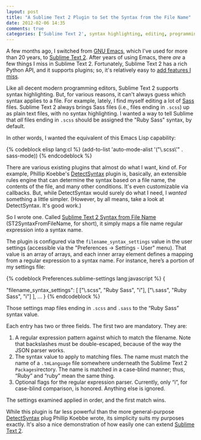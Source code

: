 ```yaml
---
layout: post
title: "A Sublime Text 2 Plugin to Set the Syntax from the File Name"
date: 2012-02-06 14:35
comments: true
categories: ['Sublime Text 2', syntax highlighting, editing, programming]
---
```


A few months ago, I switched from [GNU Emacs][], which I've used for more than
20 years, to [Sublime Text 2][]. After years of using Emacs, there _are_ a
few things I miss in Sublime Text 2. Fortunately, Sublime Text 2 has a rich
Python API, and it supports plugins; so, it's relatively easy to
[add features I miss][].

Like all decent modern programming editors, Sublime Text 2 supports syntax
highlighting. But, for various reasons, it can't always guess which syntax
applies to a file. For example, lately, I find myself editing a lot of [Sass][]
files. Sublime Text 2 always brings Sass files (i.e., files ending in `.scss`)
up as plain text files, with no syntax highlighting. I wanted a way to tell
Sublime that _all_ files ending in `.scss` should be assigned the "Ruby Sass"
syntax, by default.

In other words, I wanted the equivalent of this Emacs Lisp capability:

{% codeblock elisp lang:cl %}
(add-to-list 'auto-mode-alist '("\\.scss\\'" . sass-mode))
{% endcodeblock %}

<!-- more -->

There are various existing plugins that almost do what I want, kind of. For
example, Phillip Koebbe's [DetectSyntax][] plugin is, basically, an extensible
rules engine that can determine the syntax based on a file name, the contents
of the file, and many other conditions. It's even customizable via callbacks.
But, while DetectSyntax would surely do what I need, I _wanted_ something a
little simpler. (However, by all means, take a look at DetectSyntax. It's good
work.)

So I wrote one. Called [Sublime Text 2 Syntax from File Name][]
(ST2SyntaxFromFileName, for short), it simply maps a file name regular
expression into a syntax name.

The plugin is configured via the `filename_syntax_settings` value in the user
settings (accessible via the "Preferences &#8594; Settings - User" menu). That
value is an array of arrays, and each inner array element defines a mapping
from a regular expression to a syntax name. For instance, here’s a portion of
my settings file:

{% codeblock Preferences.sublime-settings lang:javascript %}
{

  "filename_syntax_settings":
  [
    ["\\.scss", "Ruby Sass", "i"],
    ["\\.sass", "Ruby Sass", "i"]
  ],
  ...
}
{% endcodeblock %}

Those settings map files ending in `.scss` and `.sass` to the “Ruby Sass”
syntax value.

Each entry has two or three fields. The first two are mandatory. They are:

1. A regular expression pattern against which to match the filename. Note that backslashes must be double-escaped, because of the way the JSON parser works.
2. The syntax value to apply to matching files. The name must match the name of a `.tmLanguage` file somewhere underneath the Sublime Text 2 `Packages`irectory. The name is matched in a case-blind manner; thus, “Ruby” and “ruby” mean the same thing.
3. Optional flags for the regular expression parser. Currently, only “i”, for case-blind comparison, is honored. Anything else is ignored.

The settings examined applied in order, and the first match wins.

While this plugin is far less powerful than the more general-purpose
[DetectSyntax][] plug Phillip Koebbe wrote, its simplicity suits my purposes
exactly. It's also a nice demonstration of how easily one can extend [Sublime
Text 2][].

[GNU Emacs]: http://www.gnu.org/s/emacs
[Sublime Text 2]: http://www.sublimetext.com/2
[add features I miss]: http://software.clapper.org/ST2EmacsMiscellanea/
[Sass]: http://sass-lang.com/
[DetectSyntax]: https://github.com/phillipkoebbe/DetectSyntax
[Sublime Text 2 Syntax from File Name]: http://software.clapper.org/ST2SyntaxFromFileName/